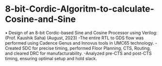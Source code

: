 # 8-bit-Cordic-Algoritm-to-calculate-Cosine-and-Sine

•	Design of an 8-bit Cordic-based Sine and Cosine Processor using Verilog: (Prof. Kaushik Saha)	(August, 2023)
-The entire RTL to GDS flow was performed using Cadence Genus and Innovus tools in UMC65 technology.
-Created SDC for precise timing, performed Floor Planning, CTS, Routing, and cleared DRC for manufacturability.
-Analyzed pre-CTS and post-CTS timing, ensuring optimal setup and hold slack.
